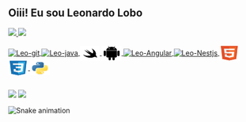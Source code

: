 ## Oiii! Eu sou Leonardo Lobo
 
 <div>
  <a href="https://github.com/LeoLobo30">
  <img height="180em" src="https://github-readme-stats.vercel.app/api?username=LeoLobo30&show_icons=true&theme=tokyonight&include_all_commits=true&count_private=true"/>
  <img height="180em" src="https://github-readme-stats.vercel.app/api/top-langs/?username=LeoLobo30&layout=compact&langs_count=7&theme=tokyonight"/>
</div>
<div style="display: inline_block"><br>
  <img align="center" alt="Leo-git" height="30" width="40" src="https://raw.githubusercontent.com/jmnote/z-icons/master/svg/git.svg">
  <img align="center" alt="Leo-java" height="30" width="40" src="https://raw.githubusercontent.com/jmnote/z-icons/master/svg/java.svg" />
  <img align="center" alt="Leo-swift" height="30" width="40" src="https://github.com/vorillaz/devicons/blob/master/!SVG/swift.svg">
  <img align="center" alt="Leo-android" height="30" width="40" src="https://github.com/vorillaz/devicons/blob/master/!SVG/android.svg" />
  <img align="center" alt="Leo-Angular" height="30" width="40" src="https://cdn.jsdelivr.net/gh/devicons/devicon/icons/apple/apple-original.svg" />
  <img align="center" alt="Leo-Nestjs" height="30" width="40" src="https://cdn.jsdelivr.net/gh/devicons/devicon/icons/androidstudio/androidstudio-original.svg" />
  <img align="center" alt="Leo-HTML" height="30" width="40" src="https://raw.githubusercontent.com/devicons/devicon/master/icons/html5/html5-original.svg">
  <img align="center" alt="Leo-CSS" height="30" width="40" src="https://raw.githubusercontent.com/devicons/devicon/master/icons/css3/css3-original.svg">
  <img align="center" alt="Leo-Python" height="30" width="40" src="https://raw.githubusercontent.com/devicons/devicon/master/icons/python/python-original.svg">
</div>
  
  ##
 
<div>
  <a href = "mailto:leonardogomeslobo@gmail.com"><img src="https://img.shields.io/badge/-Gmail-%23333?style=for-the-badge&logo=gmail&logoColor=white" target="_blank"></a>
  <a href="https://www.linkedin.com/in/leonardo-lobo-166317182/" target="_blank"><img src="https://img.shields.io/badge/-LinkedIn-%230077B5?style=for-the-badge&logo=linkedin&logoColor=white" target="_blank"></a> 
 
  ![Snake animation](https://github.com/LeoLobo30/LeoLobo30/blob/output/github-contribution-grid-snake.svg)
 
</div>
